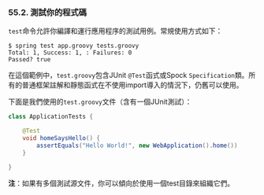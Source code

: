 ### 55.2. 測試你的程式碼

`test`命令允許你編譯和運行應用程序的測試用例。常規使用方式如下：
```shell
$ spring test app.groovy tests.groovy
Total: 1, Success: 1, : Failures: 0
Passed? true
```
在這個範例中，`test.groovy`包含JUnit `@Test`函式或Spock `Specification`類。所有的普通框架註解和靜態函式在不使用import導入的情況下，仍舊可以使用。

下面是我們使用的`test.groovy`文件（含有一個JUnit測試）：
```java
class ApplicationTests {

    @Test
    void homeSaysHello() {
        assertEquals("Hello World!", new WebApplication().home())
    }

}
```
**注**：如果有多個測試源文件，你可以傾向於使用一個test目錄來組織它們。
